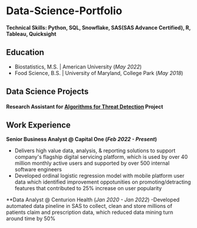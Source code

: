 # Data-Science-Portfolio
#### Technical Skills: Python, SQL, Snowflake, SAS(SAS Advance Certified), R, Tableau, Quicksight

## Education
- Biostatistics, M.S. | American University (_May 2022_)
- Food Science, B.S. | University of Maryland, College Park (_May 2018_)
  
## Data Science Projects
#### Research Assistant for [Algorithms for Threat Detection](https://new.nsf.gov/funding/opportunities/algorithms-threat-detection-atd) Project

## Work Experience
**Senior Business Analyst @ Capital One (_Feb 2022 - Present_)**
- Delivers high value data, analysis, & reporting solutions to support company's flagship digital servicing platform, which is used by over 40 million monthly active users and supported by over 500 internal software engineers
- Developed ordinal logistic regression model with mobile platform user data which identified improvement oppotunities on promoting/detracting features that contributed to 25% increase on user popularity
  
**Data Analyst @ Centurion Health (_Jan 2020 - Jan 2022_)
-Developed automated data pineline in SAS to collect, clean and store millions of patients claim and prescription data, which reduced data mining turn around time by 50%
  

